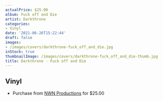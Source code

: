 ```yaml
---
actualPrice: $25.00
album: Fuck off and Die
artist: Darkthrone
categories:
- Vinyl
date: '2021-06-26T15:22:44'
draft: false
images:
- /images/covers/darkthrone-fuck_off_and_die.jpg
inStock: true
thumbnailImage: /images/covers/darkthrone-fuck_off_and_die-thumb.jpg
title: Darkthrone - Fuck off and Die
---
```


## Vinyl
* Purchase from [NWN Productions](http://shop.nwnprod.com/index.php?route=product/product&path=75&product_id=11769&sort=pd.name&order=ASC) for $25.00
